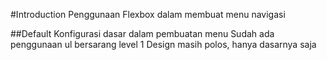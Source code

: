 #Introduction
Penggunaan Flexbox dalam membuat menu navigasi

##Default
Konfigurasi dasar dalam pembuatan menu 
Sudah ada penggunaan ul bersarang level 1
Design masih polos, hanya dasarnya saja
